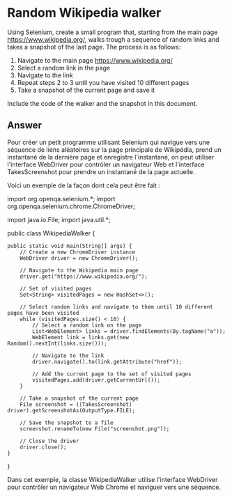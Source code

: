 # Random Wikipedia walker

Using Selenium, create a small program that, starting from the main page https://www.wikipedia.org/, walks trough a sequence of random links and takes a snapshot of the last page.
The process is as follows:

 1. Navigate to the main page https://www.wikipedia.org/
 2. Select a random link in the page
 3. Navigate to the link
 4. Repeat steps 2 to 3 until you have visited 10 different pages
 5. Take a snapshot of the current page and save it

Include the code of the walker and the snapshot in this document.

## Answer

Pour créer un petit programme utilisant Selenium qui navigue vers une séquence de liens aléatoires sur la page principale de Wikipédia, prend un instantané de la dernière page et enregistre l'instantané, on peut utiliser l'interface WebDriver pour contrôler un navigateur Web et l'interface TakesScreenshot pour prendre un instantané de la page actuelle.

Voici un exemple de la façon dont cela peut être fait :

import org.openqa.selenium.*;
import org.openqa.selenium.chrome.ChromeDriver;

import java.io.File;
import java.util.*;

public class WikipediaWalker {

    public static void main(String[] args) {
        // Create a new ChromeDriver instance
        WebDriver driver = new ChromeDriver();

        // Navigate to the Wikipedia main page
        driver.get("https://www.wikipedia.org/");

        // Set of visited pages
        Set<String> visitedPages = new HashSet<>();

        // Select random links and navigate to them until 10 different pages have been visited
        while (visitedPages.size() < 10) {
            // Select a random link on the page
            List<WebElement> links = driver.findElements(By.tagName("a"));
            WebElement link = links.get(new Random().nextInt(links.size()));

            // Navigate to the link
            driver.navigate().to(link.getAttribute("href"));

            // Add the current page to the set of visited pages
            visitedPages.add(driver.getCurrentUrl());
        }

        // Take a snapshot of the current page
        File screenshot = ((TakesScreenshot) driver).getScreenshotAs(OutputType.FILE);

        // Save the snapshot to a file
        screenshot.renameTo(new File("screenshot.png"));

        // Close the driver
        driver.close();
    }
}

Dans cet exemple, la classe WikipediaWalker utilise l'interface WebDriver pour contrôler un navigateur Web Chrome et naviguer vers une séquence.
